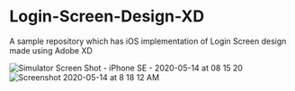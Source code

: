 # Login-Screen-Design-XD
A sample repository which has iOS implementation of Login Screen design made using Adobe XD


![Simulator Screen Shot - iPhone SE - 2020-05-14 at 08 15 20](https://user-images.githubusercontent.com/51410810/81932221-10dccf80-9609-11ea-8bbc-c4dbd6baf827.png)
![Screenshot 2020-05-14 at 8 18 12 AM](https://user-images.githubusercontent.com/51410810/81932236-176b4700-9609-11ea-8045-cb9e0000e779.png)
